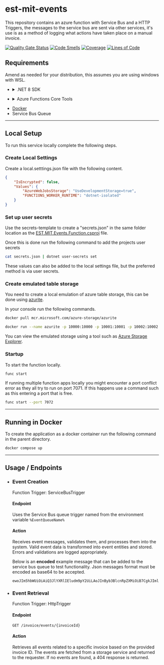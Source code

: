# est-mit-events

This repository contains an azure function with Service Bus and a HTTP Triggers, the messages to the service bus are sent via other services, it's use is as a method of logging what actions have taken place on a manual invoice.

[![Quality Gate Status](https://sonarcloud.io/api/project_badges/measure?project=est-mit-events&metric=alert_status)](https://sonarcloud.io/summary/new_code?id=est-mit-events) [![Code Smells](https://sonarcloud.io/api/project_badges/measure?project=est-mit-events&metric=code_smells)](https://sonarcloud.io/summary/new_code?id=est-mit-events) [![Coverage](https://sonarcloud.io/api/project_badges/measure?project=est-mit-events&metric=coverage)](https://sonarcloud.io/summary/new_code?id=est-mit-events) [![Lines of Code](https://sonarcloud.io/api/project_badges/measure?project=est-mit-events&metric=ncloc)](https://sonarcloud.io/summary/new_code?id=est-mit-events)
## Requirements

Amend as needed for your distribution, this assumes you are using windows with WSL.
- <details>
    <summary> .NET 8 SDK </summary>
    
    #### Basic instructions for installing the .NET 8 SDK on a debian based system.
  
    Amend as needed for your distribution.

    ```bash
    wget https://packages.microsoft.com/config/debian/12/packages-microsoft-prod.deb -O packages-microsoft-prod.deb
    sudo dpkg -i packages-microsoft-prod.deb
    sudo apt-get update && sudo apt-get install -y dotnet-sdk-8.0
    ```
</details>

- <details>
    <summary> Azure Functions Core Tools </summary>
    
    ```bash
    sudo apt-get install azure-functions-core-tools-4
    ```
</details>

- [Docker](https://docs.docker.com/desktop/install/linux-install/)
- Service Bus Queue

---
## Local Setup

To run this service locally complete the following steps.
### Create Local Settings

Create a local.setttings.json file with the following content.

```json
{
    "IsEncrypted": false,
    "Values": {
        "AzureWebJobsStorage": "UseDevelopmentStorage=true",
        "FUNCTIONS_WORKER_RUNTIME": "dotnet-isolated"
    }
}
```

### Set up user secrets

Use the secrets-template to create a "secrets.json" in the same folder location as the [EST.MIT.Events.Function.csproj](EST.MIT.Events.Function/EST.MIT.Events.Function.csproj) file.

Once this is done run the following command to add the projects user secrets

```bash
cat secrets.json | dotnet user-secrets set
```

These values can also be added to the local settings file, but the preferred method is via user secrets.

### Create emulated table storage

You need to create a local emulation of azure table storage, this can be done using [azurite](https://github.com/Azure/Azurite).

In your console run the following commands.

```bash
docker pull mcr.microsoft.com/azure-storage/azurite
```

```bash
docker run --name azurite -p 10000:10000 -p 10001:10001 -p 10002:10002 mcr.microsoft.com/azure-storage/azurite
```

You can view the emulated storage using a tool such as [Azure Storage Explorer](https://github.com/microsoft/AzureStorageExplorer).
### Startup

To start the function locally.

```bash
func start
```

If running multiple function apps locally you might encounter a port conflict error as they all try to run on port 7071. If this happens use a command such as this entering a port that is free.

```bash
func start --port 7072
```

---
## Running in Docker

To create the application as a docker container run the following command in the parent directory.

```bash
docker compose up
```

---
## Usage / Endpoints

- ### Event Creation
	Function Trigger: ServiceBusTrigger
	#### Endpoint
	Uses the Service Bus queue trigger named from the environment variable `%EventQueueName%` 
	#### Action
	Receives event messages, validates them, and processes them into the system. Valid event data is transformed into event entities and stored. Errors and validations are logged appropriately.
	
	Below is an **encoded** example message that can be added to the service bus queue to test functionality. Json messages format must be encoded as base64 to be accepted.
	
	```base64
	ewoJIm5hbWUiOiAiQ3JlYXRlIEludm9pY2UiLAoJInByb3BlcnRpZXMiOiB7CgkJImlkIjogIjEyMzQ1Njc4OTAiLAoJCSJjaGVja3BvaW50IjogImVzdC5pbnZvaWNlLndlYiIsCgkJInN0YXR1cyI6ICJBcHByb3ZhbFJlcXVpcmVkIiwKCQkiYWN0aW9uIjogewoJCQkidHlwZSI6ICJhcHByb3ZhbCIsCgkJCSJtZXNzYWdlIjogIkludm9pY2UgcmVxdWlyZXMgYXBwcm92YWwiLAoJCQkidGltZXN0YW1wIjogIjIwMjMtMDItMTRUMTU6MDA6MDAuMDAwWiIsCgkJCSJkYXRhIjogIlNvbWUgZGF0YSIKCQl9Cgl9Cn0=
	```

- ### Event Retrieval
	Function Trigger: HttpTrigger
	
	#### Endpoint
	```http
	GET /invoice/events/{invoiceId}
	```
	
	#### Action
	Retrieves all events related to a specific invoice based on the provided invoice ID. The events are fetched from a storage service and returned to the requester. If no events are found, a 404 response is returned.